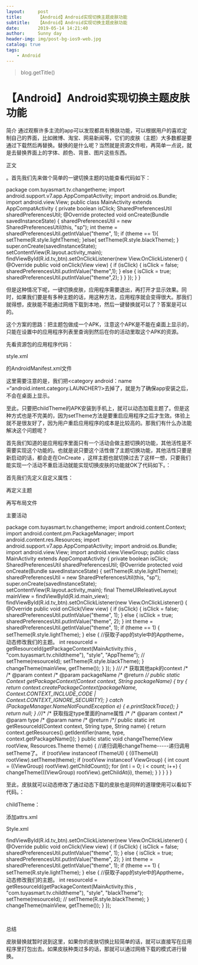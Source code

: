 ```yaml
---
layout:     post
title:      【Android】Android实现切换主题皮肤功能
subtitle:   【Android】Android实现切换主题皮肤功能
date:       2019-05-14 14:21:40
author:     Sunny day
header-img: img/post-bg-ios9-web.jpg
catalog: true
tags:
    - Android
---
```

>blog.getTitle() 

# 【Android】Android实现切换主题皮肤功能


简介
通过观察许多主流的app可以发现都具有换肤功能，可以根据用户的喜欢定制自己的界面，比如微博、淘宝、网易新闻等，它们的皮肤（主题）大多数都是要通过下载然后再替换。替换的是什么呢？当然就是资源文件啦，再简单一点说，就是去替换界面上的字体、颜色、背景、图片这些东西。

正文

。首先我们先来做个简单的一键切换主题的功能查看代码如下：
<resources> <!-- Base application theme. --> <style name="AppTheme" parent="Theme.AppCompat.Light.DarkActionBar"> <!-- Customize your theme here. --> <item name="colorPrimary">@color/colorPrimary</item> <item name="colorPrimaryDark">@color/colorPrimaryDark</item> <item name="colorAccent">@color/colorAccent</item> </style> <style name="lightTheme"> <item name="android:textColor">/#eeeccc</item> <item name="android:background">/#ffffff</item> </style> <style name="blackTheme"> <item name="android:textColor">/#ffffff</item> <item name="android:background">/#000000</item> </style> </resources>
 
package com.tuyasmart.tv.changetheme; import android.support.v7.app.AppCompatActivity; import android.os.Bundle; import android.view.View; public class MainActivity extends AppCompatActivity { private boolean isClick; SharedPreferencesUtil sharedPreferencesUtil; @Override protected void onCreate(Bundle savedInstanceState) { sharedPreferencesUtil = new SharedPreferencesUtil(this, "sp"); int theme = sharedPreferencesUtil.getIntValue("theme", 1); if (theme == 1){ setTheme(R.style.lightTheme); }else{ setTheme(R.style.blackTheme); } super.onCreate(savedInstanceState); setContentView(R.layout.activity_main); findViewById(R.id.tv_btn).setOnClickListener(new View.OnClickListener() { @Override public void onClick(View view) { if (isClick) { isClick = false; sharedPreferencesUtil.putIntValue("theme",1); } else { isClick = true; sharedPreferencesUtil.putIntValue("theme",2); } } }); } }

但是这种情况下呢，一键切换皮肤，应用程序需要退出，再打开才显示效果。同时，如果我们要是有多种主题的话，用这种方法，应用程序就会变得很大。那我们就得想，皮肤能不能通过网络下载到本地，然后一键替换就可以了？答案是可以的。

这个方案的思路：把主题包做成一个APK，注意这个APK是不能在桌面上显示的，只能在设置中的应用程序列表里查询到然后在你的活动里取这个APK的资源。

先看资源包的应用程序代码：

style.xml
<resources> <!-- Base application theme. --> <style name="AppTheme" parent="Theme.AppCompat.Light.DarkActionBar"> <!-- Customize your theme here. --> <item name="colorPrimary">@color/colorPrimary</item> <item name="colorPrimaryDark">@color/colorPrimaryDark</item> <item name="colorAccent">@color/colorAccent</item> <item name="android:textColor">/#ffffff</item> <item name="android:background">/#000000</item> </style> </resources>

的AndroidManifest.xml文件

<?xml version="1.0" encoding="utf-8"?> <manifest xmlns:android="http://schemas.android.com/apk/res/android" package="com.tuyasmart.tv.childtheme"> <application android:allowBackup="true" android:icon="@mipmap/ic_launcher" android:label="@string/app_name" android:roundIcon="@mipmap/ic_launcher_round" android:supportsRtl="true" android:theme="@style/AppTheme"> <activity android:name=".MainActivity"> <action android:name="android.intent.action.MAIN" /> </activity> </application> </manifest>

这里需要注意的是，我们把<category android：name =“android.intent.category.LAUNCHER”/>去掉了，就是为了确保app安装之后，不会在桌面上显示。

至此，只要把childTheme的APK安装到手机上，就可以动态加载主题了。但是这种方式也是不完美的，因为setTheme方法是要重启应用程序之后才生效。体验上就不是很友好了，因为用户重启应用程序的成本是比较高的。那我们有什么办法能解决这个问题呢？

首先我们知道的是应用程序里面只有一个活动会做主题切换的功能，其他活性是不需要实现这个功能的。也就是说只要这个活性做了主题切换功能，其他活性只要是新启动的话，都会走在OnCreate ，这样主题也就切换过去了这样一想，只要我们能实现一个活动不重启活动就能实现切换皮肤的功能就OK了代码如下。：

首先我们先定义自定义属性：
<resources> <attr name="my_background" format="reference|color"/> <attr name="my_textcolor" format="reference|color"/> </resources>

再定义主题

<style name="lightTheme"> <item name="my_textcolor">/#eeeccc</item> <item name="my_background">/#ffffff</item> </style> <style name="blackTheme"> <item name="my_textcolor">/#ffffff</item> <item name="my_background">/#000000</item> </style>

再写布局文件

<?xml version="1.0" encoding="utf-8"?> <com.tuyasmart.tv.changetheme.ThemeUIReleativeLayout xmlns:android="http://schemas.android.com/apk/res/android" xmlns:app="http://schemas.android.com/apk/res-auto" xmlns:tools="http://schemas.android.com/tools" android:id="@+id/main_view" android:layout_width="match_parent" android:layout_height="match_parent" android:background="?attr/my_background" tools:context=".MainActivity"> <com.tuyasmart.tv.changetheme.ThemeTextView android:id="@+id/tv_btn" android:layout_width="wrap_content" android:layout_height="wrap_content" android:layout_centerInParent="true" android:background="?attr/my_background" android:text="change theme on click!" android:textColor="?attr/my_textcolor" /> </com.tuyasmart.tv.changetheme.ThemeUIReleativeLayout>

主要活动

package com.tuyasmart.tv.changetheme; import android.content.Context; import android.content.pm.PackageManager; import android.content.res.Resources; import android.support.v7.app.AppCompatActivity; import android.os.Bundle; import android.view.View; import android.view.ViewGroup; public class MainActivity extends AppCompatActivity { private boolean isClick; SharedPreferencesUtil sharedPreferencesUtil; @Override protected void onCreate(Bundle savedInstanceState) { setTheme(R.style.lightTheme); sharedPreferencesUtil = new SharedPreferencesUtil(this, "sp"); super.onCreate(savedInstanceState); setContentView(R.layout.activity_main); final ThemeUIReleativeLayout mainView = findViewById(R.id.main_view); findViewById(R.id.tv_btn).setOnClickListener(new View.OnClickListener() { @Override public void onClick(View view) { if (isClick) { isClick = false; sharedPreferencesUtil.putIntValue("theme", 1); } else { isClick = true; sharedPreferencesUtil.putIntValue("theme", 2); } int theme = sharedPreferencesUtil.getIntValue("theme", 1); if (theme == 1) { setTheme(R.style.lightTheme); } else { //获取子app的style中的Apptheme，动态修改我们的主题。 int resourceId = getResourceId(getPackageContext(MainActivity.this , "com.tuyasmart.tv.childtheme"), "style", "AppTheme"); // setTheme(resourceId); setTheme(R.style.blackTheme); } changeTheme(mainView, getTheme()); } }); } //*/* /* 获取其他apk的context /* /* @param context /* @param packageName /* @return /*/ public static Context getPackageContext(Context context, String packageName) { try { return context.createPackageContext(packageName, Context.CONTEXT_INCLUDE_CODE | Context.CONTEXT_IGNORE_SECURITY); } catch (PackageManager.NameNotFoundException e) { e.printStackTrace(); } return null; } //*/* /* 获取指定type里面的name属性 /* /* @param context /* @param type /* @param name /* @return /*/ public static int getResourceId(Context context, String type, String name) { return context.getResources().getIdentifier(name, type, context.getPackageName()); } public static void changeTheme(View rootView, Resources.Theme theme) { //递归调用changeTheme-----递归调用setTheme了。 if (rootView instanceof IThemeUI) { ((IThemeUI) rootView).setTheme(theme); if (rootView instanceof ViewGroup) { int count = ((ViewGroup) rootView).getChildCount(); for (int i = 0; i < count; i++) { changeTheme(((ViewGroup) rootView).getChildAt(i), theme); } } } } }

至此，皮肤就可以动态修改了通过动态下载的皮肤也是同样的道理使用可以看如下代码。：

childTheme：

添加attrs.xml
<?xml version="1.0" encoding="utf-8"?> <resources> <attr name="my_background" format="reference|color"/> <attr name="my_textcolor" format="reference|color"/> </resources>

Style.xml

<resources> <!-- Base application theme. --> <style name="AppTheme" parent="Theme.AppCompat.Light.DarkActionBar"> <!-- Customize your theme here. --> <item name="colorPrimary">@color/colorPrimary</item> <item name="colorPrimaryDark">@color/colorPrimaryDark</item> <item name="colorAccent">@color/colorAccent</item> </style> <style name="blackTheme"> <item name="my_textcolor">/#ffffff</item> <item name="my_background">/#000000</item> </style> </resources>
 
findViewById(R.id.tv_btn).setOnClickListener(new View.OnClickListener() { @Override public void onClick(View view) { if (isClick) { isClick = false; sharedPreferencesUtil.putIntValue("theme", 1); } else { isClick = true; sharedPreferencesUtil.putIntValue("theme", 2); } int theme = sharedPreferencesUtil.getIntValue("theme", 1); if (theme == 1) { setTheme(R.style.lightTheme); } else { //获取子app的style中的Apptheme，动态修改我们的主题。 int resourceId = getResourceId(getPackageContext(MainActivity.this , "com.tuyasmart.tv.childtheme"), "style", "blackTheme"); setTheme(resourceId); // setTheme(R.style.blackTheme); } changeTheme(mainView, getTheme()); } });

 

总结

皮肤替换就暂时说到这里，如果你的皮肤切换比较简单的话，就可以直接写在应用程序里打包出去。如果皮肤种类过多的话，那就可以通过网络下载的模式进行替换。

